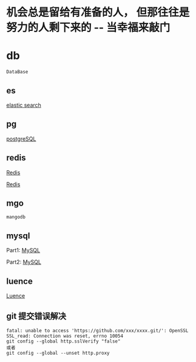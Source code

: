 # 机会总是留给有准备的人， 但那往往是努力的人剩下来的 -- 当幸福来敲门
# db
```
DataBase
```
## es
[elastic search](allst-es/README-ES.md)

## pg
[postgreSQL](allst-postgresql/README.md)

## redis
[Redis](allst-redis/README-REDIS2.md)

[Redis](allst-redis/README-REDIS.md)

## mgo
```
mangodb
```

## mysql
Part1: [MySQL](allst-mysql/README-MYSQL.md)

Part2: [MySQL](allst-mysql/README-MYSQL2.md)

## luence
[Luence](allst-luence/README.md)

## git 提交错误解决
```text
fatal: unable to access 'https://github.com/xxx/xxxx.git/': OpenSSL SSL_read: Connection was reset, errno 10054
git config --global http.sslVerify "false"
或者
git config --global --unset http.proxy
```